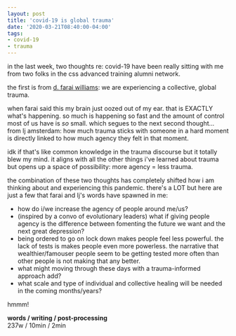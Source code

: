 ```yaml
---
layout: post
title: 'covid-19 is global trauma'
date: '2020-03-21T08:40:00-04:00'
tags:
- covid-19
- trauma
--- 
```


in the last week, two thoughts re: covid-19 have been really sitting with me from two folks in the css advanced training alumni network. 

the first is from [d. farai williams](https://www.dynamizingequity.com/about): we are experiencing a collective, global trauma. 

when farai said this my brain just oozed out of my ear. that is EXACTLY what's happening. so much is happening so fast and the amount of control most of us have is *so* small. which segues to the next second thought... from lj amsterdam: how much trauma sticks with someone in a hard moment is directly linked to how much agency they felt in that moment. 

idk if that's like common knowledge in the trauma discourse but it totally blew my mind. it aligns with all the other things i've learned about trauma but opens up a space of possibility: more agency = less trauma. 

the combination of these two thoughts has completely shifted how i am thinking about and experiencing this pandemic. there's a LOT but here are just a few that farai and lj's words have spawned in me: 

* how do i/we increase the agency of people around me/us?
* (inspired by a convo of evolutionary leaders) what if giving people agency is the difference between fomenting the future we want and the next great depression?
* being ordered to go on lock down makes people feel less powerful. the lack of tests is makes people even more powerless. the narrative that wealthier/famouser people seem to be getting tested more often than other people is not making that any better.
* what might moving through these days with a trauma-informed approach add?
* what scale and type of individual and collective healing will be needed in the coming months/years?

hmmm!

<!-- hyperlink bank -->


<!-- &#042; = asterisk -->
<!-- &#039; = single quote '-->

**words / writing / post-processing**  
237w / 10min / 2min